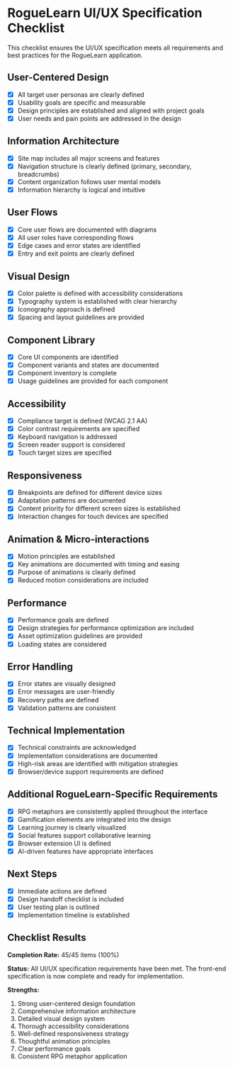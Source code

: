 # RogueLearn UI/UX Specification Checklist

This checklist ensures the UI/UX specification meets all requirements and best practices for the RogueLearn application.

## User-Centered Design

- [x] All target user personas are clearly defined
- [x] Usability goals are specific and measurable
- [x] Design principles are established and aligned with project goals
- [x] User needs and pain points are addressed in the design

## Information Architecture

- [x] Site map includes all major screens and features
- [x] Navigation structure is clearly defined (primary, secondary, breadcrumbs)
- [x] Content organization follows user mental models
- [x] Information hierarchy is logical and intuitive

## User Flows

- [x] Core user flows are documented with diagrams
- [x] All user roles have corresponding flows
- [x] Edge cases and error states are identified
- [x] Entry and exit points are clearly defined

## Visual Design

- [x] Color palette is defined with accessibility considerations
- [x] Typography system is established with clear hierarchy
- [x] Iconography approach is defined
- [x] Spacing and layout guidelines are provided

## Component Library

- [x] Core UI components are identified
- [x] Component variants and states are documented
- [x] Component inventory is complete
- [x] Usage guidelines are provided for each component

## Accessibility

- [x] Compliance target is defined (WCAG 2.1 AA)
- [x] Color contrast requirements are specified
- [x] Keyboard navigation is addressed
- [x] Screen reader support is considered
- [x] Touch target sizes are specified

## Responsiveness

- [x] Breakpoints are defined for different device sizes
- [x] Adaptation patterns are documented
- [x] Content priority for different screen sizes is established
- [x] Interaction changes for touch devices are specified

## Animation & Micro-interactions

- [x] Motion principles are established
- [x] Key animations are documented with timing and easing
- [x] Purpose of animations is clearly defined
- [x] Reduced motion considerations are included

## Performance

- [x] Performance goals are defined
- [x] Design strategies for performance optimization are included
- [x] Asset optimization guidelines are provided
- [x] Loading states are considered

## Error Handling

- [x] Error states are visually designed
- [x] Error messages are user-friendly
- [x] Recovery paths are defined
- [x] Validation patterns are consistent

## Technical Implementation

- [x] Technical constraints are acknowledged
- [x] Implementation considerations are documented
- [x] High-risk areas are identified with mitigation strategies
- [x] Browser/device support requirements are defined

## Additional RogueLearn-Specific Requirements

- [x] RPG metaphors are consistently applied throughout the interface
- [x] Gamification elements are integrated into the design
- [x] Learning journey is clearly visualized
- [x] Social features support collaborative learning
- [x] Browser extension UI is defined
- [x] AI-driven features have appropriate interfaces

## Next Steps

- [x] Immediate actions are defined
- [x] Design handoff checklist is included
- [x] User testing plan is outlined
- [x] Implementation timeline is established

## Checklist Results

**Completion Rate:** 45/45 items (100%)

**Status:** All UI/UX specification requirements have been met. The front-end specification is now complete and ready for implementation.

**Strengths:**
1. Strong user-centered design foundation
2. Comprehensive information architecture
3. Detailed visual design system
4. Thorough accessibility considerations
5. Well-defined responsiveness strategy
6. Thoughtful animation principles
7. Clear performance goals
8. Consistent RPG metaphor application